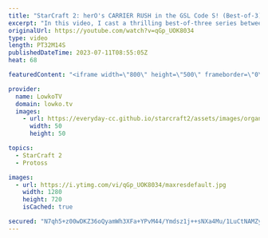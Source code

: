 ```yaml
---
title: "StarCraft 2: herO's CARRIER RUSH in the GSL Code S! (Best-of-3)"
excerpt: "In this video, I cast a thrilling best-of-three series between two of the best StarCraft 2 players in the world: herO (Protoss) and RagnaroK (Zerg). This match took place in the GSL Code S, where only one of them could advance to the final match. Watch as herO unveils a NEW BUILD that catches RagnaroK"
originalUrl: https://youtube.com/watch?v=qGp_UOK8034
type: video
length: PT32M14S
publishedDateTime: 2023-07-11T08:55:05Z
heat: 68

featuredContent: "<iframe width=\"800\" height=\"500\" frameborder=\"0\" src=\"https://www.youtube.com/embed/qGp_UOK8034\" allow=\"accelerometer; autoplay; encrypted-media; gyroscope; picture-in-picture\" allowfullscreen></iframe>"

provider:
  name: LowkoTV
  domain: lowko.tv
  images:
    - url: https://everyday-cc.github.io/starcraft2/assets/images/organizations/lowko.tv-50x50.jpg
      width: 50
      height: 50

topics:
  - StarCraft 2
  - Protoss

images:
  - url: https://i.ytimg.com/vi/qGp_UOK8034/maxresdefault.jpg
    width: 1280
    height: 720
    isCached: true

secured: "N7qh5+z00wDKZ36oQyamWh3XFa+YPvM44/Ymdsz1j++sNXa4Mu/1LuCtNAMZy0Bz6FxMvEtlR5LcFh8pR0mMZCc/F3QXiG/q9ldSYGpPOq/e1iMUc96FJXH8c5wXY4JEuWbLTzJwr5ObldIocevNO3VSRRZ/1zSE4GHY4bC3aqGVj9J6KDr+BBI8JIKI6HyI9nAhyG0LVfXGb8/7uYJr7K+C2y69569mQFgDpS24GBZ9FJPcYaNWpPCZ0V0U7vE1V11x90nJUjDp317Em+Pj0jD1Xw6wTG6HkMjoTnbOXibjnfJXAeZ/YyspvzOn/M3QGcuPLZQbrvsoiuSnlar+R7QGi7MyUTqejto8WjfusE/v5QwSQtf2jXEXExJjBo1qvgjUCED4iW5BVurF+Vez++WD66lnl9iF71jwRaHbV1I=;yjVfVMp9y2+REkUKjeD9Nw=="
---
```


